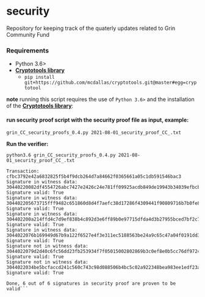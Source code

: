 # security
Repository for keeping track of the quaterly updates related to Grin Community Fund

### Requirements

* Python 3.6>
* **[Cryptotools library](https://github.com/mcdallas/cryptotools)**
  * ```pip install git+https://github.com/mcdallas/cryptotools.git@master#egg=cryptotool``` 

**note** running this script requires the use of `Python 3.6>` and the installation of the **[Cryptotools library](https://github.com/mcdallas/cryptotools)**:

 #### run security proof script with the security proof file as input, example:
`grin_CC_security_proofs_0.4.py 2021-08-01_security_proof_CC_.txt`

**Run the verifier:** 

```
python3.6 grin_CC_security_proofs_0.4.py 2021-08-01_security_proof_CC_.txt

Transaction: cfbc3792e42a6832825f5b4f9dcb264d7a84662f0365661a05c1db591546bac3
Signature in witness data:     30440220082df4554726abc7427e2426c24e781ff09925acdb849de19943b34039efbcb40220583a4a3dab4bc7499ed5c90fa33e605745801ff7d1d49e7e5bd90cc6caecf9b201
Signature valid: True
Signature in witness data:     304402205673715fff9482c651860d8d4f7aefc38d17286f4309441f90809716b7b0fe8802200cc408680ab4fb19ac96eac8571c546d414195e3f79a8f0e8ba9f5760e445b8b01
Signature valid: True
Signature in witness data:     304402200a214ffd4c7d9ef838b4c892d3e6ff89b0e97715dfda4d3b27955bced7bf2c7b02200d16fa29f771510f772ef79bd4f59bc9bb15770fdb765ba2256db82da3f6a47401
Signature valid: True
Signature in witness data:     3044022076b169949d67b9a122f6527e4f3e311ec5188563be24a9c65c47a04f0191dd3e02201441172e159cb48593ece15aa426c96aaa6a5281bd3a986f95b42ab5f150977201
Signature valid: True
Signature not in witness data: 3044022079d2d40c6fc56dd23fb253934f7f05015002802869b3c0ef8e0b5cc76df9724502200edd25179807bff2cdf20065f69e576c01a13b4c81b893637176684e0cc1cc3701
Signature valid: True
Signature not in witness data: 3044022034be5bcfaccd241c560c743c98d088506b4bc5c02a922348bea983ee1edf23a5022064b3fe8c372cecf739e7dbc8f11959683eebf390287d65ccefb366db8fb4a31301
Signature valid: True

Done, 6 out of 6 signatures in security proof are proven to be valid```
